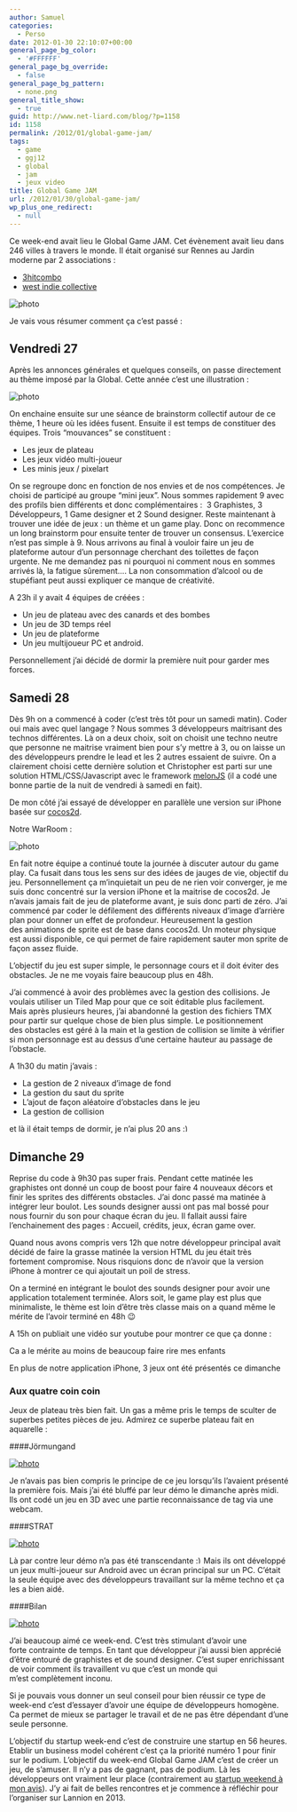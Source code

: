 ```yaml
---
author: Samuel
categories:
  - Perso
date: 2012-01-30 22:10:07+00:00
general_page_bg_color:
  - '#FFFFFF'
general_page_bg_override:
  - false
general_page_bg_pattern:
  - none.png
general_title_show:
  - true
guid: http://www.net-liard.com/blog/?p=1158
id: 1158
permalink: /2012/01/global-game-jam/
tags:
  - game
  - ggj12
  - global
  - jam
  - jeux video
title: Global Game JAM
url: /2012/01/30/global-game-jam/
wp_plus_one_redirect:
  - null
---
```


Ce week-end avait lieu le Global Game JAM. Cet évènement avait lieu dans 246 villes à travers le monde. Il était organisé sur Rennes au Jardin moderne par 2 associations :

  * [3hitcombo](http://www.3hitcombo.fr/ "http://www.3hitcombo.fr")
  * [west indie collective](http://westindiecollective.org/ "http://westindiecollective.org/")


![photo](/images/uploads/2012/01/ggj.png)

Je vais vous résumer comment ça c&#8217;est passé :

<!--more-->

## Vendredi 27

Après les annonces générales et quelques conseils, on passe directement au thème imposé par la Global. Cette année c&#8217;est une illustration :

![photo](/images/uploads/2012/01/200px-Ouroboros-simple.svg_.png)

On enchaine ensuite sur une séance de brainstorm collectif autour de ce thème, 1 heure où les idées fusent. Ensuite il est temps de constituer des équipes. Trois &#8220;mouvances&#8221; se constituent :

  * Les jeux de plateau
  * Les jeux vidéo multi-joueur
  * Les minis jeux / pixelart

On se regroupe donc en fonction de nos envies et de nos compétences. Je choisi de participé au groupe &#8220;mini jeux&#8221;. Nous sommes rapidement 9 avec des profils bien différents et donc complémentaires :  3 Graphistes, 3 Développeurs, 1 Game designer et 2 Sound designer. Reste maintenant à trouver une idée de jeux : un thème et un game play. Donc on recommence un long brainstorm pour ensuite tenter de trouver un consensus. L&#8217;exercice n&#8217;est pas simple à 9. Nous arrivons au final à vouloir faire un jeu de plateforme autour d&#8217;un personnage cherchant des toilettes de façon urgente. Ne me demandez pas ni pourquoi ni comment nous en sommes arrivés là, la fatigue sûrement&#8230;. La non consommation d&#8217;alcool ou de stupéfiant peut aussi expliquer ce manque de créativité.

A 23h il y avait 4 équipes de créées :

  * Un jeu de plateau avec des canards et des bombes
  * Un jeu de 3D temps réel
  * Un jeu de plateforme
  * Un jeu multijoueur PC et android.

Personnellement j&#8217;ai décidé de dormir la première nuit pour garder mes forces.

## Samedi 28

Dès 9h on a commencé à coder (c&#8217;est très tôt pour un samedi matin). Coder oui mais avec quel langage ? Nous sommes 3 développeurs maitrisant des technos différentes. Là on a deux choix, soit on choisit une techno neutre que personne ne maitrise vraiment bien pour s&#8217;y mettre à 3, ou on laisse un des développeurs prendre le lead et les 2 autres essaient de suivre. On a clairement choisi cette dernière solution et Christopher est parti sur une solution HTML/CSS/Javascript avec le framework [melonJS](http://www.melonjs.org/) (il a codé une bonne partie de la nuit de vendredi à samedi en fait).

De mon côté j&#8217;ai essayé de développer en parallèle une version sur iPhone basée sur [cocos2d](http://cocos2d.org/).

Notre WarRoom :

![photo](/images/uploads/2012/01/war.jpg)

En fait notre équipe a continué toute la journée à discuter autour du game play. Ca fusait dans tous les sens sur des idées de jauges de vie, objectif du jeu. Personnellement ça m&#8217;inquietait un peu de ne rien voir converger, je me suis donc concentré sur la version iPhone et la maitrise de cocos2d. Je n&#8217;avais jamais fait de jeu de plateforme avant, je suis donc parti de zéro. J&#8217;ai commencé par coder le défilement des différents niveaux d&#8217;image d&#8217;arrière plan pour donner un effet de profondeur. Heureusement la gestion des animations de sprite est de base dans cocos2d. Un moteur physique est aussi disponible, ce qui permet de faire rapidement sauter mon sprite de façon assez fluide.

L&#8217;objectif du jeu est super simple, le personnage cours et il doit éviter des obstacles. Je ne me voyais faire beaucoup plus en 48h.

J&#8217;ai commencé à avoir des problèmes avec la gestion des collisions. Je voulais utiliser un Tiled Map pour que ce soit éditable plus facilement. Mais après plusieurs heures, j&#8217;ai abandonné la gestion des fichiers TMX pour partir sur quelque chose de bien plus simple. Le positionnement des obstacles est géré à la main et la gestion de collision se limite à vérifier si mon personnage est au dessus d&#8217;une certaine hauteur au passage de l&#8217;obstacle.

A 1h30 du matin j&#8217;avais :

  * La gestion de 2 niveaux d&#8217;image de fond
  * La gestion du saut du sprite
  * L&#8217;ajout de façon aléatoire d&#8217;obstacles dans le jeu
  * La gestion de collision

et là il était temps de dormir, je n&#8217;ai plus 20 ans <img src="http://www.apptom.fr/wp-includes/images/smilies/simple-smile.png" alt=":)" class="wp-smiley" style="height: 1em; max-height: 1em;" />

## Dimanche 29

Reprise du code à 9h30 pas super frais. Pendant cette matinée les graphistes ont donné un coup de boost pour faire 4 nouveaux décors et finir les sprites des différents obstacles. J&#8217;ai donc passé ma matinée à intégrer leur boulot. Les sounds designer aussi ont pas mal bossé pour nous fournir du son pour chaque écran du jeu. Il fallait aussi faire l&#8217;enchainement des pages : Accueil, crédits, jeux, écran game over.

Quand nous avons compris vers 12h que notre développeur principal avait décidé de faire la grasse matinée la version HTML du jeu était très fortement compromise. Nous risquions donc de n&#8217;avoir que la version iPhone à montrer ce qui ajoutait un poil de stress.

On a terminé en intégrant le boulot des sounds designer pour avoir une application totalement terminée. Alors soit, le game play est plus que minimaliste, le thème est loin d&#8217;être très classe mais on a quand même le mérite de l&#8217;avoir terminé en 48h 😉

A 15h on publiait une vidéo sur youtube pour montrer ce que ça donne :

Ca a le mérite au moins de beaucoup faire rire mes enfants 

En plus de notre application iPhone, 3 jeux ont été présentés ce dimanche

### Aux quatre coin coin

Jeux de plateau très bien fait. Un gas a même pris le temps de sculter de superbes petites pièces de jeu. Admirez ce superbe plateau fait en aquarelle :

####Jörmungand

[![photo](/images/uploads/2012/01/photo_board_preview-300x214.jpg)](http://globalgamejam.org/2012/aux-quatre-coin-coin)

Je n&#8217;avais pas bien compris le principe de ce jeu lorsqu&#8217;ils l&#8217;avaient présenté la première fois. Mais j&#8217;ai été bluffé par leur démo le dimanche après midi. Ils ont codé un jeu en 3D avec une partie reconnaissance de tag via une webcam.

####STRAT

[![photo](/images/uploads/2012/01/jurmungand-300x175.png)](http://globalgamejam.org/2012/j%C3%B6rmungand)

Là par contre leur démo n&#8217;a pas été transcendante  <img src="http://www.apptom.fr/wp-includes/images/smilies/simple-smile.png" alt=":)" class="wp-smiley" style="height: 1em; max-height: 1em;" />Mais ils ont développé un jeux multi-joueur sur Android avec un écran principal sur un PC. C&#8217;était la seule équipe avec des développeurs travaillant sur la même techno et ça les a bien aidé.

####Bilan

[![photo](/images/uploads/2012/01/Visu-300x240.png)](http://globalgamejam.org/2012/strat)

J&#8217;ai beaucoup aimé ce week-end. C&#8217;est très stimulant d&#8217;avoir une forte contrainte de temps. En tant que développeur j&#8217;ai aussi bien apprécié d&#8217;être entouré de graphistes et de sound designer. C&#8217;est super enrichissant de voir comment ils travaillent vu que c&#8217;est un monde qui m&#8217;est complètement inconu.

Si je pouvais vous donner un seul conseil pour bien réussir ce type de week-end c&#8217;est d&#8217;essayer d&#8217;avoir une équipe de développeurs homogène. Ca permet de mieux se partager le travail et de ne pas être dépendant d&#8217;une seule personne.

L&#8217;objectif du startup week-end c&#8217;est de construire une startup en 56 heures. Etablir un business model cohérent c&#8217;est ça la priorité numéro 1 pour finir sur le podium. L&#8217;objectif du week-end Global Game JAM c&#8217;est de créer un jeu, de s&#8217;amuser. Il n&#8217;y a pas de gagnant, pas de podium. Là les développeurs ont vraiment leur place (contrairement au [startup weekend à mon avis](/2011/11/startup-week-end-bretagne/)). J&#8217;y ai fait de belles rencontres et je commence à réfléchir pour l&#8217;organiser sur Lannion en 2013.